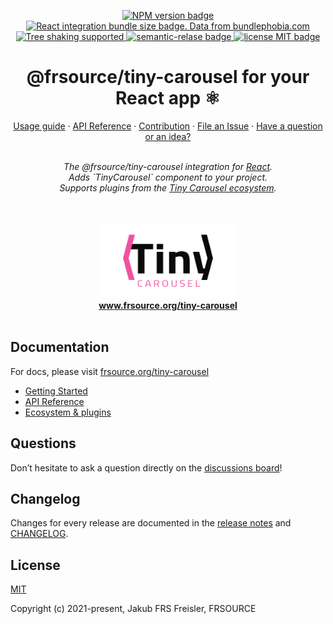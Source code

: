 <p align="center">
  <a href="https://www.npmjs.com/package/@frsource/tiny-carousel-react">
    <img src="https://img.shields.io/npm/v/@frsource/tiny-carousel-react" alt="NPM version badge">
  </a>
  <a href="https://bundlephobia.com/result?p=@frsource/tiny-carousel-react" title="Visit bundlephobia for more details!">
    <img src="https://img.shields.io/bundlephobia/minzip/@frsource/tiny-carousel-react" alt="React integration bundle size badge. Data from bundlephobia.com">
  </a>
  <a href="https://bundlephobia.com/result?p=@frsource/tiny-carousel-react">
    <img src="https://badgen.net/bundlephobia/tree-shaking/@frsource/tiny-carousel-react" alt="Tree shaking supported">
  </a>
  <a href="https://github.com/semantic-release/semantic-release">
    <img src="https://img.shields.io/badge/%20%20%F0%9F%93%A6%F0%9F%9A%80-semantic--release-e10079.svg" alt="semantic-relase badge">
  </a>
  <a href="https://github.com/FRSOURCE/tiny-carousel/blob/master/LICENSE">
    <img src="https://img.shields.io/github/license/FRSOURCE/tiny-carousel" alt="license MIT badge">
  </a>
</p>

<h1 align="center">@frsource/tiny-carousel for your React app ⚛</h1>

<p align="center">
  <a href="https://www.frsource.org/tiny-carousel/guide/usage/#react">Usage guide</a>
  ·
  <a href="https://www.frsource.org/tiny-carousel/api-reference/integration-react/">API Reference</a>
  ·
  <a href="https://www.frsource.org/tiny-carousel/contribution/">Contribution</a>
  ·
  <a href="https://github.com/FRSOURCE/tiny-carousel/issues">File an Issue</a>
  ·
  <a href="https://github.com/FRSOURCE/tiny-carousel/discussions">Have a question or an idea?</a>
  <br>
</p>

<p align="center">
  <br>
  <i>The @frsource/tiny-carousel integration for <a href="https://reactjs.org">React</a>.
    <br>Adds `TinyCarousel` component to your project.
    <br>Supports plugins from the <a href="https://www.frsource.org/tiny-carousel/ecosystem/">Tiny Carousel ecosystem</a>.
    <br>
  <br></i>
  <br>
</p>


<p align="center">
  <img src="https://github.com/FRSOURCE/tiny-carousel/blob/master/src/logo.png" alt="Tiny carousel library logo" height="120px"/>
  <br>
  <a href="https://www.frsource.org/tiny-carousel"><strong>www.frsource.org/tiny-carousel</strong></a>
  <br>
  <br>
</p>


## Documentation

For docs, please visit [frsource.org/tiny-carousel](https://www.frsource.org/tiny-carousel/)

- [Getting Started](https://www.frsource.org/tiny-carousel/guide/usage/#react)
- [API Reference](https://www.frsource.org/tiny-carousel/api-reference/integration-react/)
- [Ecosystem & plugins](https://www.frsource.org/tiny-carousel/ecosystem/)

## Questions

Don’t hesitate to ask a question directly on the [discussions board](https://github.com/FRSOURCE/tiny-carousel/discussions)!

## Changelog

Changes for every release are documented in the [release notes](https://github.com/FRSOURCE/tiny-carousel/releases) and [CHANGELOG](https://github.com/FRSOURCE/tiny-carousel/blob/master/packages/react/CHANGELOG.md).

## License

[MIT](https://opensource.org/licenses/MIT)

Copyright (c) 2021-present, Jakub FRS Freisler, FRSOURCE

